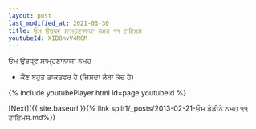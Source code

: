 ```yaml
---
layout: post
last_modified_at: 2021-03-30
title: ਓਮ ਉਰਧ੍ਵ ਸਾਮ੍ਹਣਾਨਾਯਾ ਨਮਹ ੧੧ ਟਾਇਮਸ
youtubeId: XIB8nvV4NGM
---
```

 
 
 ਓਮ ਉਰਧ੍ਵ ਸਾਮ੍ਹਣਾਨਾਯਾ ਨਮਹ  
 
 -  ਕੌਣ ਬਹੁਤ ਤਾਕਤਵਰ ਹੈ (ਜਿਸਦਾ ਲੰਬਾ ਕੱਦ ਹੈ) 
 
  
 
  
 
 
 
 
 
 


{% include youtubePlayer.html id=page.youtubeId %}
 
[Next]({{ site.baseurl }}{% link  split1/_posts/2013-02-21-ਓਮ ਡੰਡੀਨੇ ਨਮਹ ੧੧ ਟਾਇਮਸ.md%})
 
